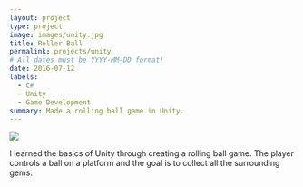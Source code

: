 ```yaml
---
layout: project
type: project
image: images/unity.jpg
title: Roller Ball
permalink: projects/unity
# All dates must be YYYY-MM-DD format!
date: 2016-07-12
labels:
  - C#
  - Unity
  - Game Development
summary: Made a rolling ball game in Unity.
---
```

  <img class="ui image" src="https://i.ytimg.com/vi/lv0SqtSzBxc/maxresdefault.jpg">

I learned the basics of Unity through creating a rolling ball game. The player controls a ball on a platform and the goal is to collect all the surrounding gems.
